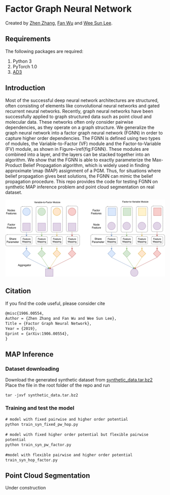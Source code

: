 # Factor Graph Neural Network

Created by [Zhen Zhang](https://zzhang.org), [Fan Wu](https://github.com/kkkkahlua) and [Wee Sun Lee](https://www.comp.nus.edu.sg/~leews/). 

## Requirements
The following packages are required: 

1. Python 3 
2. PyTorch 1.0
3. [AD3](https://github.com/andre-martins/AD3)

## Introduction
Most of the successful deep neural network architectures are structured, often consisting of elements like convolutional neural networks and gated recurrent neural networks. Recently, graph neural networks have been successfully applied to graph structured data such as point cloud and molecular data. These networks often only consider pairwise dependencies, as they operate on a graph structure. We generalize the graph neural network into a factor graph neural network (FGNN) in order to capture higher order dependencies. The FGNN is defined using two types of modules, the Variable-to-Factor (VF) module and the Factor-to-Variable (FV) module, as shown in Figure~\ref{fig:FGNN}. These modules are combined into a layer, and the layers can be stacked together into an algorithm. We show that the FGNN is able to exactly parameterize the Max-Product Belief Propagation algorithm, which is widely used in finding approximate \map (MAP) assignment of a PGM. Thus, for situations where belief propagation gives best solutions, the FGNN can mimic the belief propagation procedure. This repo provides the code for testing FGNN on synthetic MAP inference problem and point cloud segmentation on real dataset.

![FGNN](images/FGNN.svg?sanitize=true "Factor Graph Neural Network")

## Citation

If you find the code useful, please consider cite 

```
@misc{1906.00554,
Author = {Zhen Zhang and Fan Wu and Wee Sun Lee},
Title = {Factor Graph Neural Network},
Year = {2019},
Eprint = {arXiv:1906.00554},
}
```

## MAP Inference 

### Dataset downloading

Download the generated synthetic dataset from [synthetic_data.tar.bz2](https://drive.google.com/file/d/1Me9UeR8USxqg_SEE-ZstB2R8xHThOfqA/view?usp=sharing)
Place the file in the root folder of the repo and run 

``` shell
tar -jxvf synthetic_data.tar.bz2 
```

### Training and test the model 

``` shell
# model with fixed pairwise and higher order potential 
python train_syn_fixed_pw_hop.py

# model with fixed higher order potential but flexible pairwise potential 
python train_syn_pw_factor.py

#model with flexible pairwise and higher order potential 
train_syn_hop_factor.py
```

## Point Cloud Segmentation

Under construction
